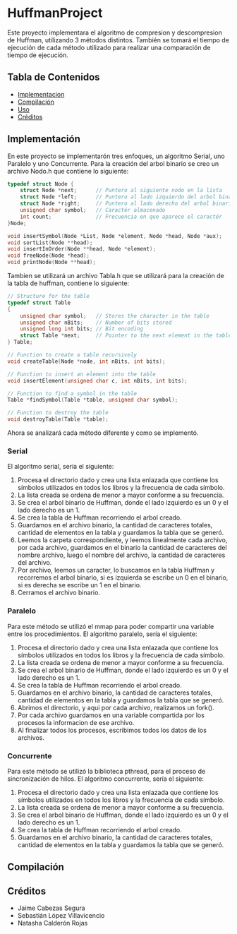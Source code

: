 # HuffmanProject
Este proyecto implementara el algoritmo de compresion y descompresion de Huffman, utilizando 3 métodos distintos. También se tomará el tiempo de ejecución de cada método utilizado para realizar una comparación de tiempo de ejecución.

## Tabla de Contenidos
 - [Implementacion](#Implementación)
 - [Compilación](#Compilación)
 - [Uso](#Uso)
 - [Créditos](#Créditos)

## Implementación

En este proyecto se implementarón tres enfoques, un algoritmo Serial, uno Paralelo y uno Concurrente.
Para la creación del arbol binario se creo un archivo Nodo.h que contiene lo siguiente:
```c
typedef struct Node {
    struct Node *next;      // Puntero al siguiente nodo en la lista
    struct Node *left;      // Puntero al lado izquierdo del arbol binario, su valor es de 0
    struct Node *right;     // Puntero al lado derecho del arbol binario, su valor es de 1
    unsigned char symbol;   // Caractér almacenado
    int count;              // Frecuencia en que aparece el caractér
}Node;

void insertSymbol(Node *List, Node *element, Node *head, Node *aux);
void sortList(Node **head);
void insertInOrder(Node **head, Node *element);
void freeNode(Node *head);
void printNode(Node **head);
```

Tambien se utilizará un archivo Tabla.h que se utilizará para la creación de la tabla de huffman, contiene lo siguiente:
```c
// Structure for the table
typedef struct Table
{
    unsigned char symbol;   // Stores the character in the table
    unsigned char nBits;    // Number of bits stored
    unsigned long int bits; // Bit encoding
    struct Table *next;     // Pointer to the next element in the table
} Table;

// Function to create a table recursively
void createTable(Node *node, int nBits, int bits);

// Function to insert an element into the table
void insertElement(unsigned char c, int nBits, int bits);

// Function to find a symbol in the table
Table *findSymbol(Table *table, unsigned char symbol);

// Function to destroy the table
void destroyTable(Table *table);
```

Ahora se analizará cada método diferente y como se implementó.

### Serial
El algoritmo serial, sería el siguiente:
1. Procesa el directorio dado y crea una lista enlazada que contiene los símbolos utilizados en todos los libros y la frecuencia de cada símbolo.
2. La lista creada se ordena de menor a mayor conforme a su frecuencia.
3. Se crea el arbol binario de Huffman, donde el lado izquierdo es un 0 y el lado derecho es un 1.
4. Se crea la tabla de Huffman recorriendo el arbol creado.
5. Guardamos en el archivo binario, la cantidad de caracteres totales, cantidad de elementos en la tabla y guardamos la tabla que se generó.
6. Leemos la carpeta correspondiente, y leemos linealmente cada archivo, por cada archivo, guardamos en el binario la cantidad de caracteres del nombre archivo, luego el nombre del archivo, la cantidad de caracteres del archivo.
7. Por archivo, leemos un caracter, lo buscamos en la tabla Huffman y recorremos el arbol binario, si es izquierda se escribe un 0 en el binario, si es derecha se escribe un 1 en el binario.
8. Cerramos el archivo binario.

### Paralelo
Para este método se utilizó el mmap para poder compartir una variable entre los procedimientos.
El algoritmo paralelo, sería el siguiente:
1. Procesa el directorio dado y crea una lista enlazada que contiene los símbolos utilizados en todos los libros y la frecuencia de cada símbolo.
2. La lista creada se ordena de menor a mayor conforme a su frecuencia.
3. Se crea el arbol binario de Huffman, donde el lado izquierdo es un 0 y el lado derecho es un 1.
4. Se crea la tabla de Huffman recorriendo el arbol creado.
5. Guardamos en el archivo binario, la cantidad de caracteres totales, cantidad de elementos en la tabla y guardamos la tabla que se generó.
6. Abrimos el directorio, y aqui por cada archivo, realizamos un fork().
7. Por cada archivo guardamos en una variable compartida por los procesos la informacion de ese archivo.
8. Al finalizar todos los procesos, escribimos todos los datos de los archivos.

### Concurrente
Para este método se utilizó la biblioteca pthread, para el proceso de sincronización de hilos.
El algoritmo concurrente, sería el siguiente:
1. Procesa el directorio dado y crea una lista enlazada que contiene los símbolos utilizados en todos los libros y la frecuencia de cada símbolo.
2. La lista creada se ordena de menor a mayor conforme a su frecuencia.
3. Se crea el arbol binario de Huffman, donde el lado izquierdo es un 0 y el lado derecho es un 1.
4. Se crea la tabla de Huffman recorriendo el arbol creado.
5. Guardamos en el archivo binario, la cantidad de caracteres totales, cantidad de elementos en la tabla y guardamos la tabla que se generó.

## Compilación


## Créditos

- Jaime Cabezas Segura
- Sebastián López Villavicencio
- Natasha Calderón Rojas
